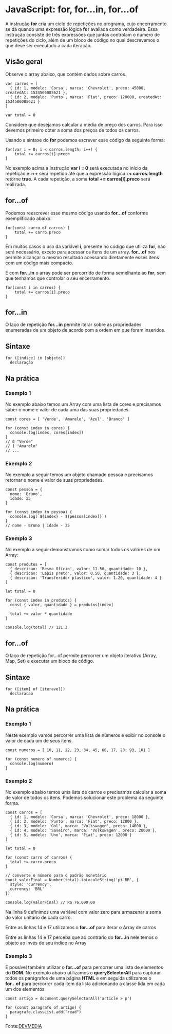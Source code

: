 # JavaScript: for, for...in, for...of

A instrução **for** cria um ciclo de repetições no programa, cujo encerramento se dá quando uma expressão lógica **for** avaliada como verdadeira. Essa instrução consiste de três expressões que juntas controlam o número de repetições do ciclo, além de um bloco de código no qual descrevemos o que deve ser executado a cada iteração.

## Visão geral

Observe o array abaixo, que contém dados sobre carros.
```
var carros = [
  { id: 1, modelo: 'Corsa', marca: 'Chevrolet', preco: 45000, createdAt: 1534506085621 },
  { id: 2, modelo: 'Punto', marca: 'Fiat', preco: 120000, createdAt: 1534506085621 }
]

var total = 0
```
Considere que desejamos calcular a média de preço dos carros. Para isso devemos primeiro obter a soma dos preços de todos os carros.

Usando a sintaxe do **for** podemos escrever esse código da seguinte forma:
```
for(var i = 0; i < carros.length; i++) {
    total += carros[i].preco
}
```
No exemplo acima a instrução **var i = 0** será executada no início da repetição e **i++** será repetido até que a expressão lógica **i < carros.length** retorne **true**. A cada repetição, a soma **total += carros[i].preco** será realizada.

## for...of
Podemos reescrever esse mesmo código usando **for...of** conforme exemplificado abaixo.
```
for(const carro of carros) {
    total += carro.preco
}
```
Em muitos casos o uso da variável **i**, presente no código que utiliza **for**, não será necessário, exceto para acessar os itens de um array. **for...of** nos permite alcançar o mesmo resultado acessando diretamente esses itens com um código mais compacto.

E com **for...in** o array pode ser percorrido de forma semelhante ao **for**, sem que tenhamos que controlar o seu encerramento.
```
for(const i in carros) {
    total += carros[i].preco
}
```
## for...in

O laço de repetição **for...in** permite iterar sobre as propriedades enumeradas de um objeto de acordo com a ordem em que foram inseridos.

## Sintaxe
```
for ([indice] in [objeto])
  declaração
```  
## Na prática

### Exemplo 1
No exemplo abaixo temos um Array com uma lista de cores e precisamos saber o nome e valor de cada uma das suas propriedades.
```
const cores = [ 'Verde', 'Amarelo', 'Azul', 'Branco' ]

for (const index in cores) {
  console.log(index, cores[index])
}
// 0 "Verde"
// 1 "Amarelo"
// ...
```
### Exemplo 2
No exemplo a seguir temos um objeto chamado pessoa e precisamos retornar o nome e valor de suas propriedades.
```
const pessoa = {
  nome: 'Bruno',
  idade: 25
}

for (const index in pessoa) {
  console.log(`${index} - ${pessoa[index]}`)
}
// nome - Bruno | idade - 25
```
### Exemplo 3
No exemplo a seguir demonstramos como somar todos os valores de um Array:
```
const produtos = [
  { descricao: 'Resma Ofício', valor: 11.50, quantidade: 10 },
  { descricao: 'Lapis preto', valor: 0.50, quantidade: 3 },
  { descricao: 'Transferidor plastico', valor: 1.20, quantidade: 4 }
]

let total = 0

for (const index in produtos) {
  const { valor, quantidade } = produtos[index]

  total += valor * quantidade
}

console.log(total) // 121.3
```

## for...of
O laço de repetição for...of permite percorrer um objeto iterativo (Array, Map, Set) e executar um bloco de código.

## Sintaxe
```
for ([item] of [iteravel])
  declaracao
```
## Na prática

### Exemplo 1
Neste exemplo vamos percorrer uma lista de números e exibir no console o valor de cada um de seus itens.
```
const numeros = [ 10, 11, 22, 23, 34, 45, 66, 17, 28, 93, 101 ]

for (const numero of numeros) {
  console.log(numero)
}
```
### Exemplo 2
No exemplo abaixo temos uma lista de carros e precisamos calcular a soma de valor de todos os itens. Podemos solucionar este problema da seguinte forma.
```
const carros = [
  { id: 1, modelo: 'Corsa', marca: 'Chevrolet', preco: 18000 },
  { id: 2, modelo: 'Punto', marca: 'Fiat', preco: 12000 },
  { id: 3, modelo: 'Gol', marca: 'Volkswagen', preco: 14000 },
  { id: 4, modelo: 'Saveiro', marca: 'Volkswagen', preco: 20000 },
  { id: 5, modelo: 'Uno', marca: 'Fiat', preco: 12000 }
]

let total = 0

for (const carro of carros) {
  total += carro.preco
}

// converte o número para o padrão monetário
const valorFinal = Number(total).toLocaleString('pt-BR', {
  style: 'currency',
  currency: 'BRL'
})

console.log(valorFinal) // R$ 76,000.00
```
Na linha 9 definimos uma variável com valor zero para armazenar a soma do valor unitário de cada carro.

Entre as linhas 14 e 17 utilizamos o **for...of** para iterar o Array de carros

Entre as linhas 14 e 17 perceba que ao contrario do **for...in** nele temos o objeto ao invés de seu índice no Array

### Exemplo 3
É possível também utilizar o **for...of** para percorrer uma lista de elementos do **DOM**. No exemplo abaixo utilizamos o **querySelectorAll** para capturar todos os parágrafos de uma página **HTML** e em seguida utilizamos o **for...of** para percorrer cada item da lista adicionando a classe lida em cada um dos elementos.
```
const artigo = document.querySelectorAll('article > p')

for (const paragrafo of artigo) {
  paragrafo.classList.add("read")
}
```
Fonte:[DEVMEDIA](https://www.devmedia.com.br/javascript-for-for-in-for-of/41018)
